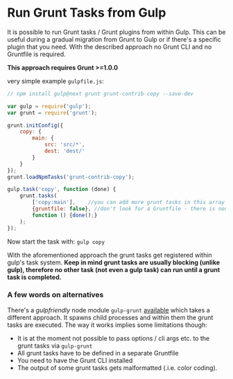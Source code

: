 # Run Grunt Tasks from Gulp

It is possible to run Grunt tasks / Grunt plugins from within Gulp. This can be useful during a gradual migration from Grunt to Gulp or if there's a specific plugin that you need. With the described approach no Grunt CLI and no Gruntfile is required.

**This approach requires Grunt >=1.0.0**

very simple example `gulpfile.js`:

```js
// npm install gulp@next grunt grunt-contrib-copy --save-dev

var gulp = require('gulp');
var grunt = require('grunt');

grunt.initConfig({
    copy: {
        main: {
            src: 'src/*',
            dest: 'dest/'
        }
    }
});
grunt.loadNpmTasks('grunt-contrib-copy');

gulp.task('copy', function (done) {
    grunt.tasks(
        ['copy:main'],    //you can add more grunt tasks in this array
        {gruntfile: false}, //don't look for a Gruntfile - there is none. :-)
        function () {done();}
    );
});

```

Now start the task with: 
`gulp copy`

With the aforementioned approach the grunt tasks get registered within gulp's task system. **Keep in mind grunt tasks are usually blocking (unlike gulp), therefore no other task (not even a gulp task) can run until a grunt task is completed.**


### A few words on alternatives

There's a *gulpfriendly* node module `gulp-grunt` [available](https://www.npmjs.org/package/gulp-grunt) which takes a different approach. It spawns child processes and within them the grunt tasks are executed. The way it works implies some limitations though:

* It is at the moment not possible to pass options / cli args etc. to the grunt tasks via `gulp-grunt`
* All grunt tasks have to be defined in a separate Gruntfile
* You need to have the Grunt CLI installed
* The output of some grunt tasks gets malformatted (.i.e. color coding).
